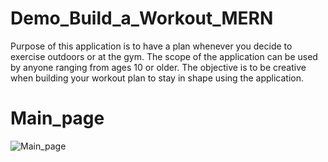 # Demo_Build_a_Workout_MERN
Purpose of this application is to have a plan whenever you decide to exercise outdoors or at the gym. The scope of the application can be used by anyone ranging from ages 10 or older. The objective is to be creative when building your workout plan to stay in shape using the application.

# Main_page
![Main_page](https://user-images.githubusercontent.com/105179017/200675903-b1414b9d-9e19-4f3b-ba9a-ada69868468f.png)
